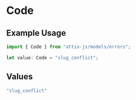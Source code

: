 # Code

## Example Usage

```typescript
import { Code } from "attio-js/models/errors";

let value: Code = "slug_conflict";
```

## Values

```typescript
"slug_conflict"
```